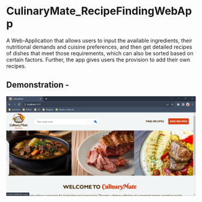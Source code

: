 # CulinaryMate_RecipeFindingWebApp
A Web-Application that allows users to input the available ingredients, their nutritional demands and cuisine preferences, and then get detailed recipes of dishes that meet those requirements, which can also be sorted based on certain factors. Further, the app gives users the provision to add their own recipes.

## Demonstration - 
<img src="/Screenshots/Home Page.png" alt="" width="750"><br><br>

